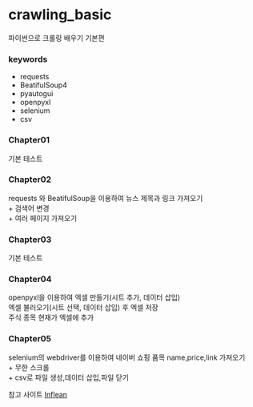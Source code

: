 # crawling_basic

파이썬으로 크롤링 배우기 기본편

### keywords 
- requests
- BeatifulSoup4
- pyautogui
- openpyxl
- selenium
- csv

### Chapter01
기본 테스트   

### Chapter02
requests 와 BeatifulSoup을 이용하여 뉴스 제목과 링크 가져오기   
\+ 검색어 변경    
\+ 여러 페이지 가져오기   

### Chapter03
기본 테스트   

### Chapter04
openpyxl을 이용하여 엑셀 만들기(시트 추가, 데이터 삽입)   
엑셀 불러오기(시트 선택, 데이터 삽입) 후 엑셀 저장   
주식 종목 현재가 엑셀에 추가   

### Chapter05
selenium의 webdriver를 이용하여 네이버 쇼핑 품목 name,price,link 가져오기   
\+ 무한 스크롤   
\+ csv로 파일 생성,데이터 삽입,파일 닫기   


         
참고 사이트 [Inflean](https://www.inflearn.com/course/%ED%8C%8C%EC%9D%B4%EC%8D%AC-%ED%81%AC%EB%A1%A4%EB%A7%81-%EA%B8%B0%EC%B4%88)
